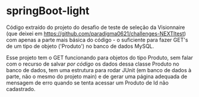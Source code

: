 # springBoot-light
Código extraído do projeto do desafio de teste de seleção da Visionnaire (que deixei em https://github.com/paradigma0621/challenges-NEXTItest) com apenas a parte mais básica do código - o suficiente para fazer GET's de um tipo de objeto ('Produto') no banco de dados MySQL.

Esse projeto tem o GET funcionando para objetos do tipo Produto, sem falar com o recurso de salvar *por código* os dados dessa classe Produto no banco de dados, tem uma estrutura para rodar JUnit (em banco de dados à parte, não o mesmo do projeto main) e de gerar uma página adequada de mensagem de erro quando se tenta acessar um Produto de Id não cadastrado.
